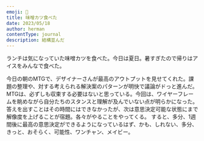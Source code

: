 ```yaml
---
emoji: 🔷
title: 味噌カツ食べた
date: 2023/05/18
author: herman
contentType: journal
description: 結構並んだ
---
```

ランチは気になっていた味噌カツを食べた。今日は夏日。暑すぎたので帰りはアイスをみんなで食べた。

今日の朝のMTGで、デザイナーさんが最高のアウトプットを見せてくれた。課題の整理や、対する考えられる解決案のパターンが明快で議論がドっと進んだ。
MTGは、必ずしも収束する必要はないと思っている。今回は、ワイヤーフレームを眺めながら自分たちのスタンスと理解が及んでいない点が明らかになった。答えを出すことはその時間にはできなかったが、次は意思決定可能な状態にまで解像度を上げることが宿題。各々がやることをやってくる。
すると、多分、1週間後に最高の意思決定ができるようになっているはず、かも、しれない、多分、きっと、おそらく、可能性、ワンチャン、メイビー。
